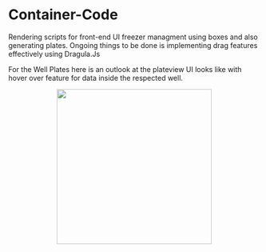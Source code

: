 # Container-Code

Rendering scripts for front-end UI freezer managment using boxes and also generating plates. Ongoing things to be done is implementing drag features effectively using Dragula.Js 

For the Well Plates  here is an outlook at the plateview UI looks like with hover over feature for data inside the respected well.

<p align="center">
<img src="https://github.com/lab7/Container-Code/blob/master/Images/Screen%20Shot%202018-01-06%20at%205.13.24%20PM.png" width="310">
 </p>
